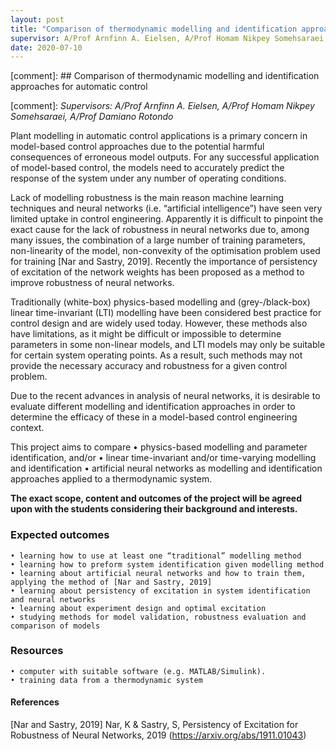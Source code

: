 ```yaml
---
layout: post
title: "Comparison of thermodynamic modelling and identification approaches for automatic control"
supervisor: A/Prof Arnfinn A. Eielsen, A/Prof Homam Nikpey Somehsaraei, A/Prof Damiano Rotondo
date: 2020-07-10
---
```


[comment]: ## Comparison of thermodynamic modelling and identification approaches for automatic control

[comment]: *Supervisors: A/Prof Arnfinn A. Eielsen, A/Prof Homam Nikpey Somehsaraei, A/Prof Damiano Rotondo*

Plant modelling in automatic control applications is a primary concern in model-based control approaches due to the potential harmful consequences of erroneous model outputs. For any successful application of model-based control, the models need to accurately predict the response of the system under any number of operating conditions.

Lack of modelling robustness is the main reason machine learning techniques and neural networks (i.e. “artificial intelligence”) have seen very limited uptake in control engineering. Apparently it is difficult to pinpoint the exact cause for the lack of robustness in neural networks due to, among many issues, the combination of a large number of training parameters, non-linearity of the model, non-convexity of the optimisation problem used for training [Nar and Sastry, 2019]. Recently the importance of persistency of excitation of the network weights has been proposed as a method to improve robustness of neural networks.

Traditionally (white-box) physics-based modelling and (grey-/black-box) linear time-invariant (LTI) modelling have been considered best practice for control design and are widely used today. However, these methods also have limitations, as it might be difficult or impossible to determine parameters in some non-linear models, and LTI models may only be suitable for certain system operating points. As a result, such methods may not provide the necessary accuracy and robustness for a given control problem.

Due to the recent advances in analysis of neural networks, it is desirable to evaluate different modelling and identification approaches in order to determine the efficacy of these in a model-based control engineering context.

This project aims to compare
    • physics-based modelling and parameter identification, and/or
    • linear time-invariant and/or time-varying modelling and identification
    • artificial neural networks
as modelling and identification approaches applied to a thermodynamic system.

**The exact scope, content and outcomes of the project will be agreed upon with the students considering their background and interests.**

### Expected outcomes
    • learning how to use at least one “traditional” modelling method
    • learning how to preform system identification given modelling method
    • learning about artificial neural networks and how to train them, applying the method of [Nar and Sastry, 2019]
    • learning about persistency of excitation in system identification and neural networks
    • learning about experiment design and optimal excitation
    • studying methods for model validation, robustness evaluation and comparison of models

### Resources
    • computer with suitable software (e.g. MATLAB/Simulink).
    • training data from a thermodynamic system

#### References
[Nar and Sastry, 2019] Nar, K & Sastry, S, Persistency of Excitation for Robustness of Neural Networks, 2019 (https://arxiv.org/abs/1911.01043)
